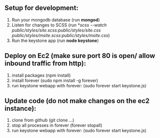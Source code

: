 ## Setup for development:
1. Run your mongodb database (run **mongod**)
2. Listen for changes to SCSS (run **scss --watch public/styles/site.scss:public/styles/site.css public/styles/msite.scss:public/styles/msite.css*)
3. Run the keystone app (run **node keystone**)

## Deploy on Ec2 (make sure port 80 is open/ allow inbound traffic from http):
1. install packages (npm install)
2. install forever (sudo npm install -g forever)
3. run keystone webapp with forever: (sudo forever start keystone.js)

## Update code (do not make changes on the ec2 instance):
1. clone from github (git clone ...)
2. stop all processes in forever (forever stopall)
3. run keystone webapp with forever: (sudo forever start keystone.js)